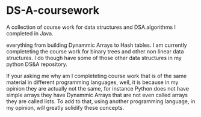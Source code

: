 # DS-A-coursework
A collection of course work for data structures and DSA.algorithms I completed in Java. 

everything from building Dynammic Arrays to Hash tables. I am currently completeting the course work for binary trees and other non linear data structures. I do though have some of those other data structures in my python DS&A repository. 

If your asking me why am I completeting course work that is of the same material in different programming languages, well, it is because in my opinion they are actually not the same, for instance Python does not have simple arrays they have Dynammic Arrays that are not even called arrays they are called lists. To add to that, using another programming language, in my opinion, will greatly solidify these concepts.
